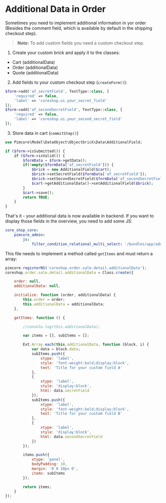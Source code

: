# Additional Data in Order
Sometimes you need to implement additional information in yor order (Besides the comment field, which is available by default in the shipping checkout step).

> **Note:** To add custom fields you need a custom checkout step.

1. Create your custom brick and apply it to the classes:
 - Cart (additionalData)
 - Order (additionalData)
 - Quote (additionalData)

2. Add fields to your custom checkout step (`createForm()`):

```php
$form->add('af_secretField', TextType::class, [
    'required' => false,
    'label' => 'coreshop.ui.your_secret_field'
]);
$form->add('af_secondSecretField', TextType::class, [
    'required' => false,
    'label' => 'coreshop.ui.your_second_secret_field'
]);
```

3. Store data in cart (`commitStep()`)

```php
use Pimcore\Model\DataObject\Objectbrick\Data\AdditionalField;

if ($form->isSubmitted()) {
    if ($form->isValid()) {
        $formData = $form->getData();
        if(!empty($formData['af_secretField'])) {
            $brick = new AdditionalField($cart);
            $brick->setSecretField($formData['af_secretField']);
            $brick->setSecondSecretField($formData['af_secondSecretField']);
            $cart->getAdditionalData()->setAdditionalField($brick);
        }
        $cart->save();
        return TRUE;
    }
}
```

That's it - your additional data is now available in backend.
If you want to display those fields in the overview, you need to add some JS:

```yaml
core_shop_core:
    pimcore_admin:
        js:
            filter_condition_relational_multi_select: '/bundles/app/additionalData.js'
```

This file needs to implement a method called `getItems` and must return a array:

```js
pimcore.registerNS('coreshop.order.sale.detail.additionalData');
coreshop.order.sale.detail.additionalData = Class.create({

    order: null,
    additionalData: null,

    initialize: function (order, additionalData) {
        this.order = order;
        this.additionalData = additionalData;
    },

    getItems: function () {

        //console.log(this.additionalData);

        var items = [], subItems = [];

        Ext.Array.each(this.additionalData, function (block, i) {
            var data = block.data;
            subItems.push({
                xtype: 'label',
                style: 'font-weight:bold;display:block',
                text: 'Title for your custom field A'
            },
            {
                xtype: 'label',
                style: 'display:block',
                html: data.secretField
            });
            subItems.push({
                xtype: 'label',
                style: 'font-weight:bold;display:block',
                text: 'Title for your custom field B'
            },
            {
                xtype: 'label',
                style: 'display:block',
                html: data.secondSecretField
            })
        });

        items.push({
            xtype: 'panel',
            bodyPadding: 10,
            margin: '0 0 10px 0',
            items: subItems
        });

        return items;
    }
});
```
